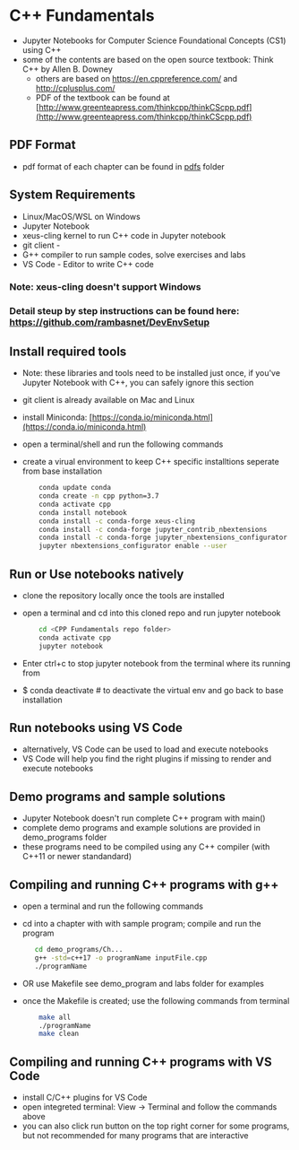 # C++ Fundamentals
- Jupyter Notebooks for Computer Science Foundational Concepts (CS1) using C++
- some of the contents are based on the open source textbook: Think C++ by Allen B. Downey
    - others are based on https://en.cppreference.com/ and http://cplusplus.com/
    - PDF of the textbook can be found at [http://www.greenteapress.com/thinkcpp/thinkCScpp.pdf](http://www.greenteapress.com/thinkcpp/thinkCScpp.pdf)

## PDF Format
- pdf format of each chapter can be found in [pdfs](https://github.com/rambasnet/CPPFundamentals-Notebooks/tree/master/pdfs) folder

## System Requirements
- Linux/MacOS/WSL on Windows
- Jupyter Notebook
- xeus-cling kernel to run C++ code in Jupyter notebook
- git client - 
- G++ compiler to run sample codes, solve exercises and labs
- VS Code - Editor to write C++ code

### Note: xeus-cling doesn't support Windows
### Detail steup by step instructions can be found here: https://github.com/rambasnet/DevEnvSetup

## Install required tools
- Note: these libraries and tools need to be installed just once, if you've Jupyter Notebook with C++, you can safely ignore this section

- git client is already available on Mac and Linux
- install Miniconda: [https://conda.io/miniconda.html](https://conda.io/miniconda.html)
- open a terminal/shell and run the following commands
- create a virual environment to keep C++ specific installtions seperate from base installation

    ```bash
        conda update conda
        conda create -n cpp python=3.7
        conda activate cpp
        conda install notebook
        conda install -c conda-forge xeus-cling
        conda install -c conda-forge jupyter_contrib_nbextensions
        conda install -c conda-forge jupyter_nbextensions_configurator
        jupyter nbextensions_configurator enable --user
    ```

## Run or Use notebooks natively
- clone the repository locally once the tools are installed
- open a terminal and cd into this cloned repo and run jupyter notebook

    ```bash
        cd <CPP Fundamentals repo folder>
        conda activate cpp
        jupyter notebook
    ```

- Enter ctrl+c to stop jupyter notebook from the terminal where its running from
- $ conda deactivate # to deactivate the virtual env and go back to base installation

## Run notebooks using VS Code
- alternatively, VS Code can be used to load and execute notebooks
- VS Code will help you find the right plugins if missing to render and execute notebooks

## Demo programs and sample solutions
- Jupyter Notebook doesn't run complete C++ program with main()
- complete demo programs and example solutions are provided in demo_programs folder
- these programs need to be compiled using any C++ compiler (with C++11 or newer standandard)

## Compiling and running C++ programs with g++
- open a terminal and run the following commands
- cd into a chapter with with sample program; compile and run the program

    ```bash
       cd demo_programs/Ch...
       g++ -std=c++17 -o programName inputFile.cpp
       ./programName
    ```
    
- OR use Makefile see demo_program and labs folder for examples
- once the Makefile is created; use the following commands from terminal
    ```bash
        make all
        ./programName
        make clean
    ```

## Compiling and running C++ programs with VS Code
- install C/C++ plugins for VS Code
- open integreted terminal: View -> Terminal and follow the commands above
- you can also click run button on the top right corner for some programs, but not recommended for many programs that are interactive
